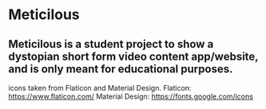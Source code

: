 # Meticilous

## Meticilous is a student project to show a dystopian short form video content app/website, and is only meant for educational purposes.

icons taken from Flaticon and Material Design.
Flaticon: https://www.flaticon.com/
Material Design: https://fonts.google.com/icons